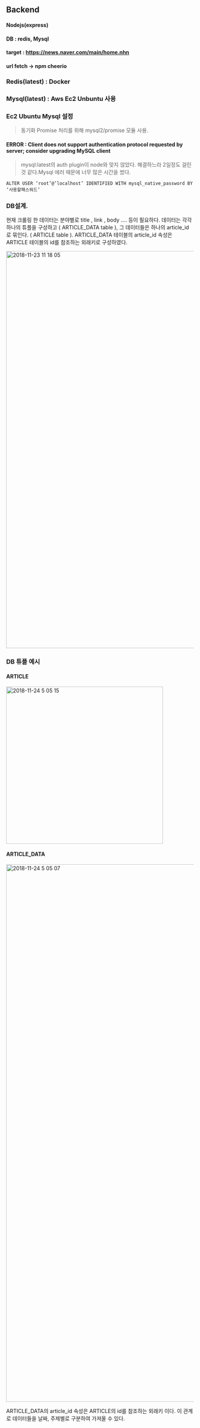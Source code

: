 ## Backend
#### Nodejs(express)
#### DB : redis, Mysql

#### target : https://news.naver.com/main/home.nhn
#### url fetch -> npm cheerio

### Redis(latest) : Docker
### Mysql(latest) : Aws Ec2 Unbuntu 사용

### Ec2 Ubuntu Mysql 설정
> 동기화 Promise 처리를 위해 mysql2/promise 모듈 사용.
#### ERROR : Client does not support authentication protocol requested by server; consider upgrading MySQL client
> mysql:latest의 auth plugin이 node와 맞지 않았다. 해결하느라 2일정도 걸린것 같다.Mysql 에러 때문에 너무 많은 시간을 썼다.

```
ALTER USER ‘root’@’localhost’ IDENTIFIED WITH mysql_native_password BY ‘사용할패스워드’
```

### DB설계.
현재 크롤링 한 데이터는 분야별로 title , link , body ....  등이 필요하다. 데이터는 각각 하나의 튜플을 구성하고 ( ARTICLE_DATA table ), 그 데이터들은 하나의 article_id 로 묶인다. ( ARTICLE table ). ARTICLE_DATA 테이블의 article_id 속성은 ARTICLE 테이블의 id를 참조하는 외래키로 구성하였다.

<img width="1064" alt="2018-11-23 11 18 05" src="https://user-images.githubusercontent.com/37579650/48948012-7ef58880-ef76-11e8-97ac-89f7c5172ee0.png">

### DB 튜플 예시
#### ARTICLE
<img width="421" alt="2018-11-24 5 05 15" src="https://user-images.githubusercontent.com/37579650/48977415-00ffc180-f0dd-11e8-9ad3-77e400b11fca.png">

#### ARTICLE_DATA
<img width="1440" alt="2018-11-24 5 05 07" src="https://user-images.githubusercontent.com/37579650/48977417-03621b80-f0dd-11e8-9f7a-ab9d49d4e421.png">

ARTICLE_DATA의 article_id 속성은 ARTICLE의 id를 참조하는 외래키 이다. 이 관계로 데이터들을 날짜, 주제별로 구분하여 가져올 수 있다.
